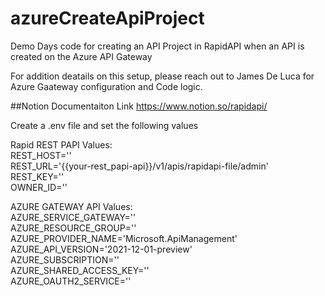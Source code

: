 # azureCreateApiProject
Demo Days code for creating an API Project in RapidAPI when an API is created on the Azure API Gateway

For addition deatails on this setup, please reach out to James De Luca for Azure Gaateway configuration and Code logic.

##Notion Documentaiton Link 
https://www.notion.so/rapidapi/


Create a .env file and set the following values


Rapid REST PAPI Values:\
REST_HOST=''\
REST_URL='{{your-rest_papi-api}}/v1/apis/rapidapi-file/admin'\
REST_KEY=''\
OWNER_ID=''

AZURE GATEWAY API Values:\
AZURE_SERVICE_GATEWAY=''\
AZURE_RESOURCE_GROUP=''\
AZURE_PROVIDER_NAME='Microsoft.ApiManagement'\
AZURE_API_VERSION='2021-12-01-preview'\
AZURE_SUBSCRIPTION=''\
AZURE_SHARED_ACCESS_KEY=''\
AZURE_OAUTH2_SERVICE=''
